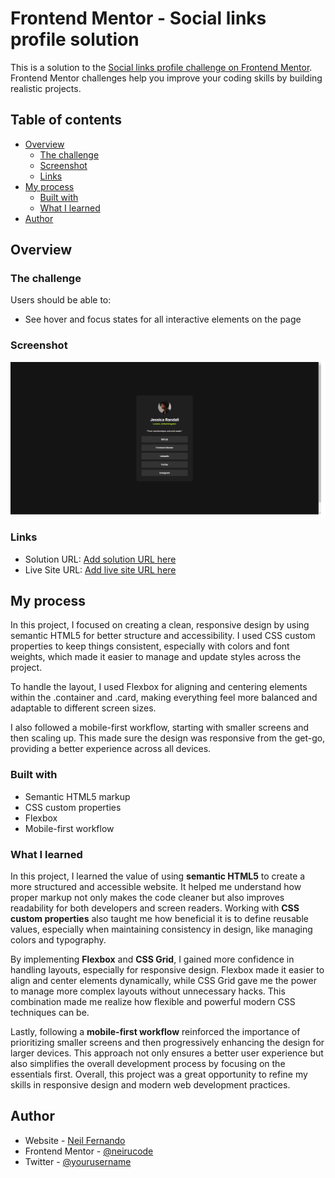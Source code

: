 # Frontend Mentor - Social links profile solution

This is a solution to the [Social links profile challenge on Frontend Mentor](https://www.frontendmentor.io/challenges/social-links-profile-UG32l9m6dQ). Frontend Mentor challenges help you improve your coding skills by building realistic projects. 

## Table of contents

- [Overview](#overview)
  - [The challenge](#the-challenge)
  - [Screenshot](#screenshot)
  - [Links](#links)
- [My process](#my-process)
  - [Built with](#built-with)
  - [What I learned](#what-i-learned)
- [Author](#author)


## Overview

### The challenge

Users should be able to:

- See hover and focus states for all interactive elements on the page

### Screenshot

![](./assets/images/social-links-profile-desktop.png)


### Links

- Solution URL: [Add solution URL here](https://your-solution-url.com)
- Live Site URL: [Add live site URL here](https://your-live-site-url.com)

## My process

  In this project, I focused on creating a clean, responsive design by using semantic HTML5 for better structure and accessibility. I used CSS custom properties to keep things consistent, especially with colors and font weights, which made it easier to manage and update styles across the project.

  To handle the layout, I used Flexbox for aligning and centering elements within the .container and .card, making everything feel more balanced and adaptable to different screen sizes.

  I also followed a mobile-first workflow, starting with smaller screens and then scaling up. This made sure the design was responsive from the get-go, providing a better experience across all devices.

### Built with

- Semantic HTML5 markup
- CSS custom properties
- Flexbox
- Mobile-first workflow


### What I learned

  In this project, I learned the value of using **semantic HTML5** to create a more structured and accessible website. It helped me understand how proper markup not only makes the code cleaner but also improves readability for both developers and screen readers. Working with **CSS custom properties** also taught me how beneficial it is to define reusable values, especially when maintaining consistency in design, like managing colors and typography.

  By implementing **Flexbox** and **CSS Grid**, I gained more confidence in handling layouts, especially for responsive design. Flexbox made it easier to align and center elements dynamically, while CSS Grid gave me the power to manage more complex layouts without unnecessary hacks. This combination made me realize how flexible and powerful modern CSS techniques can be.

  Lastly, following a **mobile-first workflow** reinforced the importance of prioritizing smaller screens and then progressively enhancing the design for larger devices. This approach not only ensures a better user experience but also simplifies the overall development process by focusing on the essentials first. Overall, this project was a great opportunity to refine my skills in responsive design and modern web development practices.


## Author

- Website - [Neil Fernando](https://neirucode.github.io/portfolio/)
- Frontend Mentor - [@neirucode](https://www.frontendmentor.io/profile/neirucode)
- Twitter - [@yourusername](https://www.twitter.com/yourusername)
